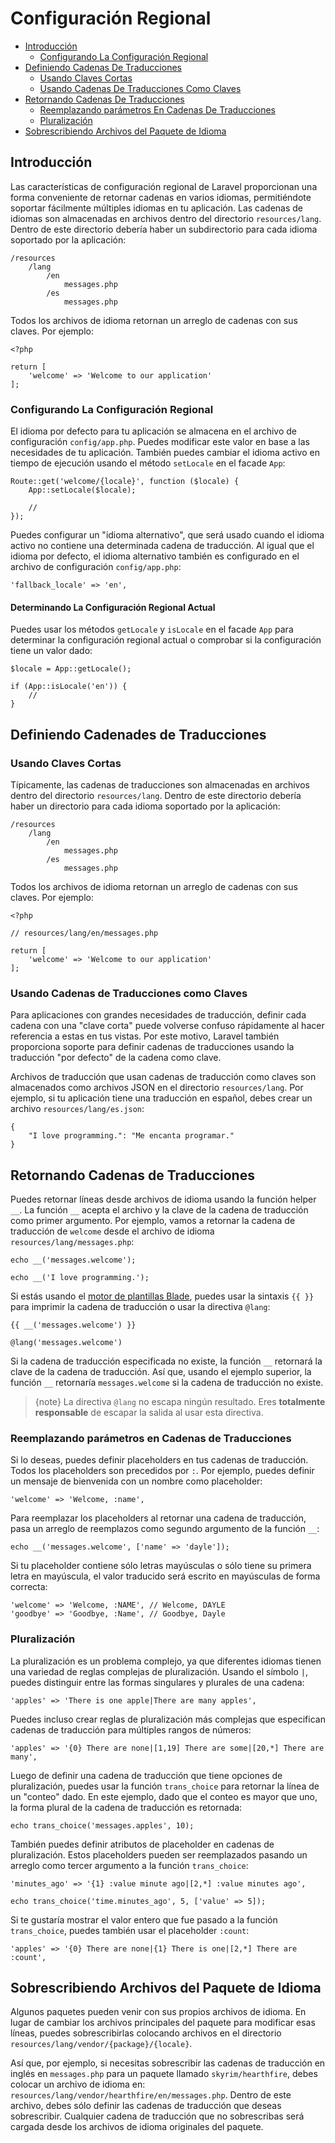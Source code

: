 # Configuración Regional

- [Introducción](#introduction)
	- [Configurando La Configuración Regional](#configuring-the-locale)
- [Definiendo Cadenas De Traducciones](#defining-translation-strings)
    - [Usando Claves Cortas](#using-short-keys)
    - [Usando Cadenas De Traducciones Como Claves](#using-translation-strings-as-keys)
- [Retornando Cadenas De Traducciones](#retrieving-translation-strings)
    - [Reemplazando parámetros En Cadenas De Traducciones](#replacing-parameters-in-translation-strings)
    - [Pluralización](#pluralization)
- [Sobrescribiendo Archivos del Paquete de Idioma](#overriding-package-language-files)

<a name="introduction"></a>
## Introducción

Las características de configuración regional de Laravel proporcionan una forma conveniente de retornar cadenas en varios idiomas, permitiéndote soportar fácilmente múltiples idiomas en tu aplicación. Las cadenas de idiomas son almacenadas en archivos dentro del directorio `resources/lang`. Dentro de este directorio debería haber un subdirectorio para cada idioma soportado por la aplicación:

    /resources
        /lang
            /en
                messages.php
            /es
                messages.php

Todos los archivos de idioma retornan un arreglo de cadenas con sus claves. Por ejemplo:

    <?php

    return [
        'welcome' => 'Welcome to our application'
    ];

<a name="configuring-the-locale"></a>
### Configurando La Configuración Regional

El idioma por defecto para tu aplicación se almacena en el archivo de configuración `config/app.php`. Puedes modificar este valor en base a las necesidades de tu aplicación. También puedes cambiar el idioma activo en tiempo de ejecución usando el método `setLocale` en el facade `App`:

    Route::get('welcome/{locale}', function ($locale) {
        App::setLocale($locale);

        //
    });

Puedes configurar un "idioma alternativo", que será usado cuando el idioma activo no contiene una determinada cadena de traducción. Al igual que el idioma por defecto, el idioma alternativo también es configurado en el archivo de configuración `config/app.php`:

    'fallback_locale' => 'en',

#### Determinando La Configuración Regional Actual

Puedes usar los métodos `getLocale` y `isLocale` en el facade `App` para determinar la configuración regional actual o comprobar si la configuración tiene un valor dado:

    $locale = App::getLocale();

    if (App::isLocale('en')) {
        //
    }

<a name="defining-translation-strings"></a>
## Definiendo Cadenades de Traducciones

<a name="using-short-keys"></a>
### Usando Claves Cortas 

Típicamente, las cadenas de traducciones son almacenadas en archivos dentro del directorio `resources/lang`. Dentro de este directorio debería haber un directorio para cada idioma soportado por la aplicación:

    /resources
        /lang
            /en
                messages.php
            /es
                messages.php

Todos los archivos de idioma retornan un arreglo de cadenas con sus claves. Por ejemplo:

    <?php

    // resources/lang/en/messages.php

    return [
        'welcome' => 'Welcome to our application'
    ];

<a name="using-translation-strings-as-keys"></a>
### Usando Cadenas de Traducciones como Claves

Para aplicaciones con grandes necesidades de traducción, definir cada cadena con una "clave corta" puede volverse confuso rápidamente al hacer referencia a estas en tus vistas. Por este motivo, Laravel también proporciona soporte para definir cadenas de traducciones usando la traducción "por defecto" de la cadena como clave.

Archivos de traducción que usan cadenas de traducción como claves son almacenados como archivos JSON en el directorio `resources/lang`. Por ejemplo, si tu aplicación tiene una traducción en español, debes crear un archivo `resources/lang/es.json`:

    {
        "I love programming.": "Me encanta programar."
    }

<a name="retrieving-translation-strings"></a>
## Retornando Cadenas de Traducciones

Puedes retornar líneas desde archivos de idioma usando la función helper `__`. La función `__` acepta el archivo y la clave de la cadena de traducción como primer argumento. Por ejemplo, vamos a retornar la cadena de traducción de `welcome` desde el archivo de idioma `resources/lang/messages.php`:

    echo __('messages.welcome');

    echo __('I love programming.');

Si estás usando el [motor de plantillas Blade](/docs/{{version}}/blade), puedes usar la sintaxis `{{ }}` para imprimir la cadena de traducción o usar la directiva `@lang`:

    {{ __('messages.welcome') }}

    @lang('messages.welcome')

Si la cadena de traducción especificada no existe, la función `__` retornará la clave de la cadena de traducción. Así que, usando el ejemplo superior, la función `__` retornaría `messages.welcome` si la cadena de traducción no existe.

> {note} La directiva `@lang` no escapa ningún resultado. Eres **totalmente responsable** de escapar la salida al usar esta directiva.

<a name="replacing-parameters-in-translation-strings"></a>
### Reemplazando parámetros en Cadenas de Traducciones

Si lo deseas, puedes definir placeholders en tus cadenas de traducción. Todos los placeholders son precedidos por `:`. Por ejemplo, puedes definir un mensaje de bienvenida con un nombre como placeholder: 

    'welcome' => 'Welcome, :name',

Para reemplazar los placeholders al retornar una cadena de traducción, pasa un arreglo de reemplazos como segundo argumento de la función `__`:

    echo __('messages.welcome', ['name' => 'dayle']);

Si tu placeholder contiene sólo letras mayúsculas o sólo tiene su primera letra en mayúscula, el valor traducido será escrito en mayúsculas de forma correcta:

    'welcome' => 'Welcome, :NAME', // Welcome, DAYLE
    'goodbye' => 'Goodbye, :Name', // Goodbye, Dayle

<a name="pluralization"></a>
### Pluralización

La pluralización es un problema complejo, ya que diferentes idiomas tienen una variedad de reglas complejas de pluralización. Usando el símbolo `|`, puedes distinguir entre las formas singulares y plurales de una cadena:

    'apples' => 'There is one apple|There are many apples',

Puedes incluso crear reglas de pluralización más complejas que especifican cadenas de traducción para múltiples rangos de números:

    'apples' => '{0} There are none|[1,19] There are some|[20,*] There are many',

Luego de definir una cadena de traducción que tiene opciones de pluralización, puedes usar la función `trans_choice` para retornar la línea de un "conteo" dado. En este ejemplo, dado que el conteo es mayor que uno, la forma plural de la cadena de traducción es retornada:

    echo trans_choice('messages.apples', 10);

También puedes definir atributos de placeholder en cadenas de pluralización. Estos placeholders pueden ser reemplazados pasando un arreglo como tercer argumento a la función `trans_choice`:

    'minutes_ago' => '{1} :value minute ago|[2,*] :value minutes ago',

    echo trans_choice('time.minutes_ago', 5, ['value' => 5]);

Si te gustaría mostrar el valor entero que fue pasado a la función `trans_choice`, puedes también usar el placeholder `:count`:

	'apples' => '{0} There are none|{1} There is one|[2,*] There are :count',

<a name="overriding-package-language-files"></a>
## Sobrescribiendo Archivos del Paquete de Idioma

Algunos paquetes pueden venir con sus propios archivos de idioma. En lugar de cambiar los archivos principales del paquete para modificar esas líneas, puedes sobrescribirlas colocando archivos en el directorio `resources/lang/vendor/{package}/{locale}`.

Así que, por ejemplo, si necesitas sobrescribir las cadenas de traducción en inglés en `messages.php` para un paquete llamado `skyrim/hearthfire`, debes colocar un archivo de idioma en: `resources/lang/vendor/hearthfire/en/messages.php`. Dentro de este archivo, debes sólo definir las cadenas de traducción que deseas sobrescribir. Cualquier cadena de traducción que no sobrescribas será cargada desde los archivos de idioma originales del paquete.

